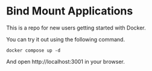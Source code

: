 # Bind Mount Applications

This is a repo for new users getting started with Docker.

You can try it out using the following command.

```docker compose up -d```

And open http://localhost:3001 in your browser.
